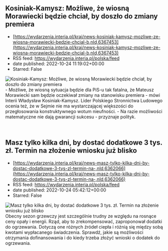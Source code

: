 ## Kosiniak-Kamysz: Możliwe, że wiosną Morawiecki będzie chciał, by doszło do zmiany premiera
 - [https://wydarzenia.interia.pl/kraj/news-kosiniak-kamysz-mozliwe-ze-wiosna-morawiecki-bedzie-chcial-b,nId,6367453](https://wydarzenia.interia.pl/kraj/news-kosiniak-kamysz-mozliwe-ze-wiosna-morawiecki-bedzie-chcial-b,nId,6367453)
 - RSS feed: https://wydarzenia.interia.pl/polska/feed
 - date published: 2022-10-24 11:19:02+00:00
 - Starred: False

<p><a href="https://wydarzenia.interia.pl/kraj/news-kosiniak-kamysz-mozliwe-ze-wiosna-morawiecki-bedzie-chcial-b,nId,6367453"><img align="left" alt="Kosiniak-Kamysz: Możliwe, że wiosną Morawiecki będzie chciał, by doszło do zmiany premiera" src="https://i.iplsc.com/kosiniak-kamysz-mozliwe-ze-wiosna-morawiecki-bedzie-chcial-b/000FGI5Y2F0OII1K-C321.jpg" /></a>- Możliwe, że wiosną sytuacja będzie dla PiS-u tak fatalna, że Mateusz Morawiecki sam będzie oczekiwał zmiany na stanowisku premiera - mówi Interii Władysław Kosiniak-Kamysz. Lider Polskiego Stronnictwa Ludowego ocenia też, że w Sejmie nie ma wystarczającej większości do przegłosowania konstruktywnego wotum nieufności. - Na razie możliwości matematyczne nie dają gwarancji sukcesu - przyznaje polityk.</p><br clear="all" />

## Masz tylko kilka dni, by dostać dodatkowe 3 tys. zł. Termin na złożenie wniosku już blisko
 - [https://wydarzenia.interia.pl/kraj/news-masz-tylko-kilka-dni-by-dostac-dodatkowe-3-tys-zl-termin-na-,nId,6362066](https://wydarzenia.interia.pl/kraj/news-masz-tylko-kilka-dni-by-dostac-dodatkowe-3-tys-zl-termin-na-,nId,6362066)
 - RSS feed: https://wydarzenia.interia.pl/polska/feed
 - date published: 2022-10-24 05:42:12+00:00
 - Starred: False

<p><a href="https://wydarzenia.interia.pl/kraj/news-masz-tylko-kilka-dni-by-dostac-dodatkowe-3-tys-zl-termin-na-,nId,6362066"><img align="left" alt="Masz tylko kilka dni, by dostać dodatkowe 3 tys. zł. Termin na złożenie wniosku już blisko " src="https://i.iplsc.com/masz-tylko-kilka-dni-by-dostac-dodatkowe-3-tys-zl-termin-na/000E3JAAIAVLBT8L-C321.jpg" /></a>Obecny sezon grzewczy jest szczególnie trudny ze względu na rosnące ceny opały i energii. Rząd, aby to zrekompensować, zaproponował dodatki do ogrzewania. Dotyczą one różnych źródeł ciepła i różnią się między sobą kwotami wypłacanego świadczenia. Sprawdź, jakie są możliwości otrzymania dofinansowania i do kiedy trzeba złożyć wnioski o dodatek do ogrzewania.</p><br clear="all" />
